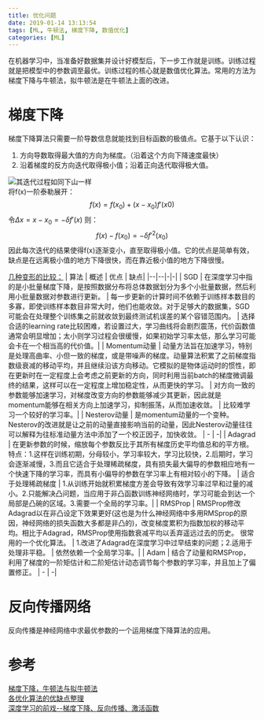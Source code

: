 ```yaml
---
title: 优化问题
date: 2019-01-14 13:13:54
tags: [ML, 牛顿法, 梯度下降, 数值优化]
categories: [ML]
---
```

在机器学习中，当准备好数据集并设计好模型后，下一步工作就是训练。训练过程就是把模型中的参数调至最优。训练过程的核心就是数值优化算法。常用的方法为梯度下降与牛顿法，拟牛顿法是在牛顿法上面的改进。

# 梯度下降

梯度下降算法只需要一阶导数信息就能找到目标函数的极值点。它基于以下认识：

1. 方向导数取得最大值的方向为梯度。（沿着这个方向下降速度最快）
2. 沿着梯度的反方向迭代取得极小值；沿着正向迭代取得极大值。

![其迭代过程如同下山一样](http://ww4.sinaimg.cn/large/6cbb8645gw1ewlxa2zohdj20mn0h3wgf.jpg)  
将f(x)一阶泰勒展开：
$$ f(x)=f(x_0)+(x−x_0)f'(x0)$$
令$Δx=x-x_0=−δf′(x)$
则：
$$ f(x)-f(x_0)=−δf'^2(x_0)$$
因此每次迭代的结果使得f(x)逐渐变小，直至取得极小值。它的优点是简单有效，缺点是在远离极小值的地方下降很快，而在靠近极小值的地方下降很慢。

[几种变形的比较：](https://blog.csdn.net/zhouhong0284/article/details/80232412)
| 算法 | 概述 | 优点 | 缺点|
|--|--|-|-|
| SGD | 在深度学习中指的是小批量梯度下降，是按照数据分布将总体数据划分为多个小批量数据，然后利用小批量数据对参数进行更新。  | 每一步更新的计算时间不依赖于训练样本数目的多寡，即使训练样本数目非常大时，他们也能收敛。对于足够大的数据集，SGD可能会在处理整个训练集之前就收敛到最终测试机误差的某个容错范围内。  | 选择合适的learning rate比较困难，若设置过大，学习曲线将会剧烈震荡，代价函数值通常会明显增加；太小则学习过程会很缓慢，如果初始学习率太低，那么学习可能会卡在一个相当高的代价值。|
| Momentum动量 | 动量方法旨在加速学习，特别是处理高曲率、小但一致的梯度，或是带噪声的梯度。动量算法积累了之前梯度指数级衰减的移动平均，并且继续沿该方向移动。它模拟的是物体运动时的惯性，即在更新时在一定程度上会考虑之前更新的方向，同时利用当前batch的梯度微调最终的结果，这样可以在一定程度上增加稳定性，从而更快的学习。  | 对方向一致的参数能够加速学习，对梯度改变方向的参数能够减少其更新，因此就是momentum能够在相关方向上加速学习，抑制振荡，从而加速收敛。 | 比较难学习一个较好的学习率。|
| Nesterov动量 | 是momentum动量的一个变种。Nesterov的改进就是让之前的动量直接影响当前的动量，因此Nesterov动量往往可以解释为往标准动量方法中添加了一个校正因子，加快收敛。 | - | -|
| Adagrad | 在更新参数的时候，缩放每个参数反比于其所有梯度历史平均值总和的平方根。 
特点：1.这样在训练初期，分母较小，学习率较大，学习比较快，2.后期时，学习会逐渐减慢，3.而且它适合于处理稀疏梯度，具有损失最大偏导的参数相应地有一个快速下降的学习率，而具有小偏导的参数在学习率上有相对较小的下降。  | 适合于处理稀疏梯度 | 1.从训练开始就积累梯度方差会导致有效学习率过早和过量的减小。2.只能解决凸问题，当应用于非凸函数训练神经网络时，学习可能会到达一个局部是凸碗的区域。3.需要一个全局的学习率。|
| RMSProp | RMSProp修改Adagrad以在非凸设定下效果更好(这也是为什么神经网络中多用RMSprop的原因，神经网络的损失函数大多都是非凸的)，改变梯度累积为指数加权的移动平均。相比于Adagrad，RMSProp使用指数衰减平均以丢弃遥远过去的历史。 
很常用的一个优化算法。  | 1.改进了Adagrad在深度学习中过早结束的问题；2.适用于处理非平稳。  | 依然依赖一个全局学习率。|
| Adam | 结合了动量和RMSProp，利用了梯度的一阶矩估计和二阶矩估计动态调节每个参数的学习率，并且加上了偏置修正。 | - | -|

# 反向传播网络

反向传播是神经网络中求最优参数的一个运用梯度下降算法的应用。

# 参考

[梯度下降，牛顿法与拟牛顿法](https://blog.csdn.net/haolexiao/article/details/60780350)  
[各优化算法的优缺点整理](https://blog.csdn.net/zhouhong0284/article/details/80232412)  
[深度学习的前戏--梯度下降、反向传播、激活函数](https://zhuanlan.zhihu.com/p/32714733)